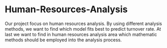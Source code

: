 # Human-Resources-Analysis
Our project focus on human resources analysis. By using different analysis methods, we want to find which model fits best to predict turnover rate. At last we want to find in human resources analysis area which mathematic methods should be employed into the analysis process.
